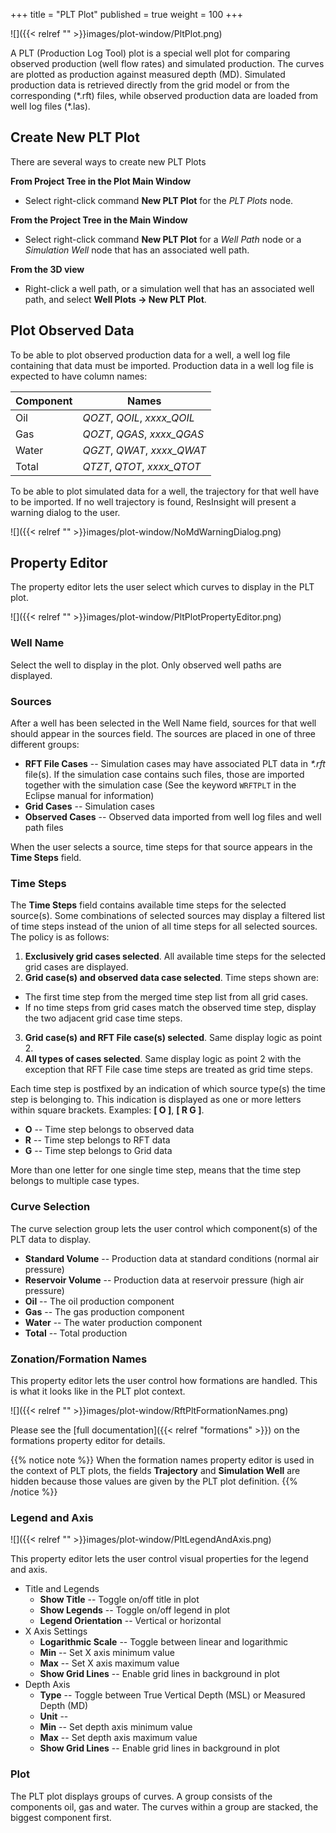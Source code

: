+++
title = "PLT Plot"
published = true
weight = 100
+++

![]({{< relref "" >}}images/plot-window/PltPlot.png)

A PLT (Production Log Tool) plot is a special well plot for comparing observed production (well flow rates) and simulated production. The curves are plotted as production against measured depth (MD). Simulated production data is retrieved directly from the grid model or from the corresponding (\*.rft) files, while observed production data are loaded from well log files (\*.las).

## Create New PLT Plot
There are several ways to create new PLT Plots

**From Project Tree in the Plot Main Window**

- Select right-click command **New PLT Plot** for the _PLT Plots_ node.

**From the Project Tree in the Main Window**

- Select right-click command **New PLT Plot** for a _Well Path_ node or a _Simulation Well_ node that has an associated well path.

**From the 3D view**
 
 - Right-click a well path, or a simulation well that has an associated well path, and select **Well Plots -> New PLT Plot**.

## Plot Observed Data
To be able to plot observed production data for a well, a well log file containing that data must be imported. Production data in a well log file is expected to have column names:

| Component    | Names                         |
| ------------ | ----------------------------- |
| Oil          | _QOZT_, _QOIL_, _xxxx_QOIL_   |
| Gas          | _QOZT_, _QGAS_, _xxxx_QGAS_   |
| Water        | _QGZT_, _QWAT_, _xxxx_QWAT_   |
| Total        | _QTZT_, _QTOT_, _xxxx_QTOT_   |

To be able to plot simulated data for a well, the trajectory for that well have to be imported. If no well trajectory is found, ResInsight will present a warning dialog to the user.

![]({{< relref "" >}}images/plot-window/NoMdWarningDialog.png)

## Property Editor
The property editor lets the user select which curves to display in the PLT plot.

![]({{< relref "" >}}images/plot-window/PltPlotPropertyEditor.png)

### Well Name
Select the well to display in the plot. Only observed well paths are displayed.

### Sources
After a well has been selected in the Well Name field, sources for that well should appear in the sources field. The sources are placed in one of three different groups:


- **RFT File Cases** -- Simulation cases may have associated PLT data in _\*.rft_ file(s). If the simulation case contains such files, those are imported together with the simulation case (See the keyword `WRFTPLT` in the Eclipse manual for information)
- **Grid Cases** -- Simulation cases
- **Observed Cases** -- Observed data imported from well log files and well path files

When the user selects a source, time steps for that source appears in the **Time Steps** field.

### Time Steps
The **Time Steps** field contains available time steps for the selected source(s). Some combinations of selected sources may display a filtered list of time steps instead of the union of all time steps for all selected sources. The policy is as follows:

1. **Exclusively grid cases selected**. All available time steps for the selected grid cases are displayed.
2. **Grid case(s) and observed data case selected**. Time steps shown are:
  - The first time step from the merged time step list from all grid cases.
  - If no time steps from grid cases match the observed time step, display the two adjacent grid case time steps.
3. **Grid case(s) and RFT File case(s) selected**. Same display logic as point 2.
4. **All types of cases selected**. Same display logic as point 2 with the exception that RFT File case time steps are treated as grid time steps.

Each time step is postfixed by an indication of which source type(s) the time step is belonging to. This indication is displayed as one or more letters within square brackets. Examples: **[ O ]**, **[ R G ]**.

- **O** -- Time step belongs to observed data
- **R** -- Time step belongs to RFT data
- **G** -- Time step belongs to Grid data

More than one letter for one single time step, means that the time step belongs to multiple case types.

### Curve Selection
The curve selection group lets the user control which component(s) of the PLT data to display.

- **Standard Volume** -- Production data at standard conditions (normal air pressure)
- **Reservoir Volume** -- Production data at reservoir pressure (high air pressure)
- **Oil** -- The oil production component
- **Gas** -- The gas production component
- **Water** -- The water production component
- **Total** -- Total production

### Zonation/Formation Names
This property editor lets the user control how formations are handled. This is what it looks like in the PLT plot context.

![]({{< relref "" >}}images/plot-window/RftPltFormationNames.png)

Please see the [full documentation]({{< relref "formations" >}}) on the formations property editor for details.

{{% notice note %}}
  When the formation names property editor is used in the context of PLT plots, the fields <b>Trajectory</b> and <b>Simulation Well</b> are hidden because those values are given by the PLT plot definition.
{{% /notice %}}

### Legend and Axis
![]({{< relref "" >}}images/plot-window/PltLegendAndAxis.png)

This property editor lets the user control visual properties for the legend and axis.

- Title and Legends
  - **Show Title** -- Toggle on/off title in plot
  - **Show Legends** -- Toggle on/off legend in plot
  - **Legend Orientation** -- Vertical or horizontal
- X Axis Settings
  - **Logarithmic Scale** -- Toggle between linear and logarithmic
  - **Min** -- Set X axis minimum value
  - **Max** -- Set X axis maximum value
  - **Show Grid Lines** -- Enable grid lines in background in plot
- Depth Axis
  - **Type** -- Toggle between True Vertical Depth (MSL) or Measured Depth (MD)
  - **Unit** -- 
  - **Min** -- Set depth axis minimum value
  - **Max** -- Set depth axis maximum value
  - **Show Grid Lines** -- Enable grid lines in background in plot
  
### Plot
The PLT plot displays groups of curves. A group consists of the components oil, gas and water. The curves within a group are stacked, the biggest component first.
